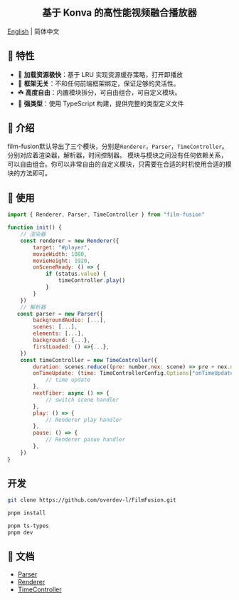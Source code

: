 
<h2 align="center">基于 Konva 的高性能视频融合播放器</h2>

[English](./README.md) | 简体中文

## 🌟 特性

- 🚀 **加载资源极快**：基于 LRU 实现资源缓存策略，打开即播放
- 🎯 **框架无关**：不和任何前端框架绑定，保证足够的灵活性。
- ☘️ **高度自由**：内置模块拆分，可自由组合，可自定义模块。
- 🦾 **强类型**：使用 TypeScript 构建，提供完整的类型定义文件

## 📄 介绍

film-fusion默认导出了三个模块，分别是`Renderer`，`Parser`，`TimeController`。分别对应着渲染器，解析器，时间控制器。
模块与模块之间没有任何依赖关系，可以自由组合。你可以非常自由的自定义模块，只需要在合适的时机使用合适的模块的方法即可。

## 🔨 使用

```javascript
import { Renderer, Parser, TimeController } from "film-fusion"

function init() {
    // 渲染器
    const renderer = new Renderer({
        target: "#player",
        movieWidth: 1080,
        movieHeight: 1920,
        onSceneReady: () => {
            if (status.value) {
                timeController.play()
            }
        }
    })
    // 解析器
   const parser = new Parser({
        backgroundAudio: [...],
        scenes: [...],
        elements: [...],
        background: {...},
        firstLoaded: () =>{...},
    })
    const timeController = new TimeController({
        duration: scenes.reduce((pre: number,nex: scene) => pre + nex.duration,0),
        onTimeUpdate: (time: TimeControllerConfig.Options["onTimeUpdate"]) => {
            // time update
        },
        nextFiber: async () => {
            // switch scene handler
        },
        play: () => {
            // Renderer play handler
        },
        pause: () => {
            // Renderer pasue handler
        },
    })
}
```

## 开发

```bash
git clone https://github.com/overdev-l/FilmFusion.git

pnpm install

pnpm ts-types
pnpm dev
```

## 📄 文档

- [Parser](./packages/parser/src/types.ts)
- [Renderer](./packages/renderer/src/types.ts)
- [TimeController](./packages/time-controller/src/types.ts)
